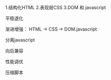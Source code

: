 1.结构化HTML
2.表现层CSS
3.DOM 和 javascript

平稳退化

渐进增强： HTML -> CSS -> DOM.javascript

分离javascript

向后兼容

性能调优

压缩脚本
